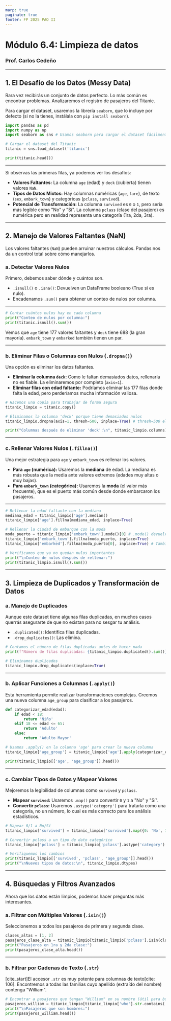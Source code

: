 ```yaml
---
marp: true
paginate: true
footer: FP 2025 PAO II
---
```


# Módulo 6.4: Limpieza de datos
### Prof. Carlos Cedeño



---


## 1\. El Desafío de los Datos (Messy Data)

Rara vez recibirás un conjunto de datos perfecto. Lo más común es encontrar problemas. Analizaremos el registro de pasajeros del Titanic.

Para cargar el dataset, usaremos la librería `seaborn`, que lo incluye por defecto (si no la tienes, instálala con `pip install seaborn`).

```python
import pandas as pd
import numpy as np
import seaborn as sns # Usamos seaborn para cargar el dataset fácilmente

# Cargar el dataset del Titanic
titanic = sns.load_dataset('titanic')

print(titanic.head()) 
```

---

Si observas las primeras filas, ya podemos ver los desafíos:

  * **Valores Faltantes:** La columna `age` (edad) y `deck` (cubierta) tienen valores `NaN`.
  * **Tipos de Datos Mixtos:** Hay columnas numéricas (`age`, `fare`), de texto (`sex`, `embark_town`) y categóricas (`pclass`, `survived`).
  * **Potencial de Transformación:** La columna `survived` es `0` o `1`, pero sería más legible como "No" y "Sí". La columna `pclass` (clase del pasajero) es numérica pero en realidad representa una categoría (1ra, 2da, 3ra).

-----

## 2\. Manejo de Valores Faltantes (NaN)

Los valores faltantes (`NaN`) pueden arruinar nuestros cálculos. Pandas nos da un control total sobre cómo manejarlos.

### a. Detectar Valores Nulos

Primero, debemos saber dónde y cuántos son.

  * `.isnull()` o `.isna()`: Devuelven un DataFrame booleano (True si es nulo).
  * Encadenamos `.sum()` para obtener un conteo de nulos por columna.


---

```python
# Contar cuántos nulos hay en cada columna
print("Conteo de nulos por columna:")
print(titanic.isnull().sum())
```

Vemos que `age` tiene 177 valores faltantes y `deck` tiene 688 (la gran mayoría). `embark_town` y `embarked` también tienen un par.

---

### b. Eliminar Filas o Columnas con Nulos (`.dropna()`)

Una opción es eliminar los datos faltantes.

  * **Eliminar la columna `deck`:** Como le faltan demasiados datos, rellenarla no es fiable. La eliminaremos por completo (`axis=1`).
  * **Eliminar filas con edad faltante:** Podríamos eliminar las 177 filas donde falta la edad, pero perderíamos mucha información valiosa.

<!-- end list -->

```python
# Hacemos una copia para trabajar de forma segura
titanic_limpio = titanic.copy()

# Eliminamos la columna 'deck' porque tiene demasiados nulos
titanic_limpio.dropna(axis=1, thresh=500, inplace=True) # thresh=500 elimina columnas con menos de 500 valores no nulos.

print("Columnas después de eliminar 'deck':\n", titanic_limpio.columns)
```

---

### c. Rellenar Valores Nulos (`.fillna()`)

Una mejor estrategia para `age` y `embark_town` es rellenar los valores.

  * **Para `age` (numérica):** Usaremos la **mediana** de edad. La mediana es más robusta que la media ante valores extremos (edades muy altas o muy bajas).
  * **Para `embark_town` (categórica):** Usaremos la **moda** (el valor más frecuente), que es el puerto más común desde donde embarcaron los pasajeros.

---

```python
# Rellenar la edad faltante con la mediana
mediana_edad = titanic_limpio['age'].median()
titanic_limpio['age'].fillna(mediana_edad, inplace=True)

# Rellenar la ciudad de embarque con la moda
moda_puerto = titanic_limpio['embark_town'].mode()[0] # .mode() devuelve una Serie, tomamos el primer elemento [0]
titanic_limpio['embark_town'].fillna(moda_puerto, inplace=True)
titanic_limpio['embarked'].fillna(moda_puerto[0], inplace=True) # También la columna abreviada

# Verificamos que ya no quedan nulos importantes
print("\nConteo de nulos después de rellenar:")
print(titanic_limpio.isnull().sum())
```

-----

## 3\. Limpieza de Duplicados y Transformación de Datos

### a. Manejo de Duplicados

Aunque este dataset tiene algunas filas duplicadas, en muchos casos querrás asegurarte de que no existan para no sesgar tu análisis.

  * `.duplicated()`: Identifica filas duplicadas.
  * `.drop_duplicates()`: Las elimina.

<!-- end list -->

```python
# Contamos el número de filas duplicadas antes de hacer nada
print(f"Número de filas duplicadas: {titanic_limpio.duplicated().sum()}")

# Eliminamos duplicados
titanic_limpio.drop_duplicates(inplace=True)
```

---

### b. Aplicar Funciones a Columnas (`.apply()`)

Esta herramienta permite realizar transformaciones complejas. Creemos una nueva columna `age_group` para clasificar a los pasajeros.

```python
def categorizar_edad(edad):
    if edad < 18:
        return 'Niño'
    elif 18 <= edad <= 65:
        return 'Adulto'
    else:
        return 'Adulto Mayor'

# Usamos .apply() en la columna 'age' para crear la nueva columna
titanic_limpio['age_group'] = titanic_limpio['age'].apply(categorizar_edad)

print(titanic_limpio[['age', 'age_group']].head())
```

---

### c. Cambiar Tipos de Datos y Mapear Valores

Mejoremos la legibilidad de columnas como `survived` y `pclass`.

  * **Mapear `survived`:** Usaremos `.map()` para convertir `0` y `1` a "No" y "Sí".
  * **Convertir `pclass`:** Usaremos `.astype('category')` para tratarla como una categoría, no un número, lo cual es más correcto para los análisis estadísticos.

<!-- end list -->

```python
# Mapear 0/1 a No/Sí
titanic_limpio['survived'] = titanic_limpio['survived'].map({0: 'No', 1: 'Sí'})

# Convertir pclass a un tipo de dato categórico
titanic_limpio['pclass'] = titanic_limpio['pclass'].astype('category')

# Verifiquemos los cambios
print(titanic_limpio[['survived', 'pclass', 'age_group']].head())
print("\nNuevos tipos de datos:\n", titanic_limpio.dtypes)
```

-----

## 4\. Búsquedas y Filtros Avanzados 

Ahora que los datos están limpios, podemos hacer preguntas más interesantes.

### a. Filtrar con Múltiples Valores (`.isin()`)

Seleccionemos a todos los pasajeros de primera y segunda clase.

```python
clases_altas = [1, 2]
pasajeros_clase_alta = titanic_limpio[titanic_limpio['pclass'].isin(clases_altas)]
print("Pasajeros en 1ra y 2da clase:")
print(pasajeros_clase_alta.head())
```


---

### b. Filtrar por Cadenas de Texto (`.str`)

[cite\_start]El accesor `.str` es muy potente para columnas de texto[cite: 106]. Encontremos a todas las familias cuyo apellido (extraído del nombre) contenga "William".

```python
# Encontrar a pasajeros que tengan "William" en su nombre (útil para buscar familias)
pasajeros_william = titanic_limpio[titanic_limpio['who'].str.contains('man', case=False)]
print("\nPasajeros que son hombres:")
print(pasajeros_william.head())
```

